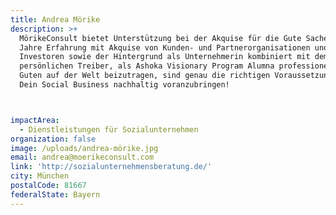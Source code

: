 ```yaml
---
title: Andrea Mörike
description: >+
  MörikeConsult bietet Unterstützung bei der Akquise für die Gute Sache! 20
  Jahre Erfahrung mit Akquise von Kunden- und Partnerorganisationen und
  Investoren sowie der Hintergrund als Unternehmerin kombiniert mit dem
  persönlichen Treiber, als Ashoka Visionary Program Alumna professionell zum
  Guten auf der Welt beizutragen, sind genau die richtigen Voraussetzungen, um
  Dein Social Business nachhaltig voranzubringen! 



impactArea:
  - Dienstleistungen für Sozialunternehmen
organization: false
image: /uploads/andrea-mörike.jpg
email: andrea@moerikeconsult.com
link: 'http://sozialunternehmensberatung.de/'
city: München
postalCode: 81667
federalState: Bayern
---
```


